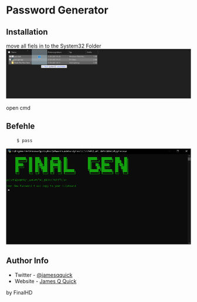 # Password Generator

## Installation

move all fiels in to the System32 Folder
![redme](redme.png)

open cmd


## Befehle

```html
    $ pass
```
![Gui](gui.png)

## Author Info

- Twitter - [@jamesqquick](https://twitter.com/jamesqquick)
- Website - [James Q Quick](https://jamesqquick.com)

by FinalHD

